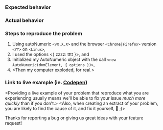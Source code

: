 ### Expected behavior
<Please describe the expected behavior here>

### Actual behavior
<Please describe what you actually got instead here>

### Steps to reproduce the problem
1. Using autoNumeric `<vX.X.X>` and the browser `<Chrome|Firefox>` version `<YY>` on `<Linux>`,
2. I used the options <{ zzzz: tttt }>, and 
3. Initialized my AutoNumeric object with the call `<new AutoNumeric(domElement, { options })>`,
4. <Then my computer exploded, for real.>

### Link to live example (ie. [Codepen](http://codepen.io/pen/))
<Providing a live example of your problem that reproduce what you are experiencing usually means we'll be able to fix your issue *much more quickly* than if you don't.>
<Also, when creating an extract of your problem, you are likely to find the cause of it, and fix it yourself, :tada: ;)>

Thanks for reporting a bug or giving us great ideas with your feature request!
